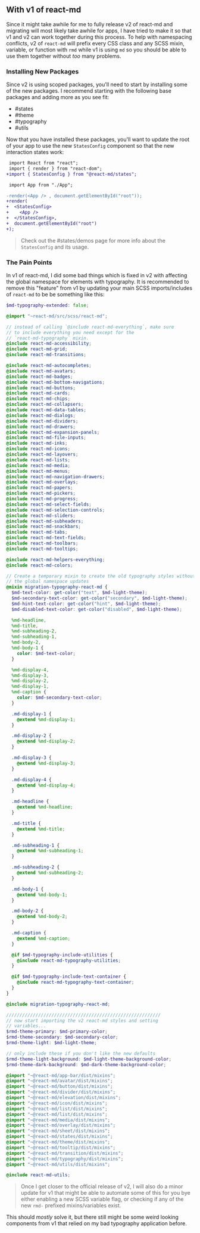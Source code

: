## With v1 of react-md

Since it might take awhile for me to fully release v2 of react-md and migrating
will most likely take awhile for apps, I have tried to make it so that v1 and v2
can work together during this process. To help with namespacing conflicts, v2 of
`react-md` will prefix every CSS class and any SCSS mixin, variable, or function
with `rmd` while v1 is using `md` so you should be able to use them together
without _too_ many problems.

### Installing New Packages

Since v2 is using scoped packages, you'll need to start by installing some of
the new packages. I recommend starting with the following base packages and
adding more as you see fit:

- #states
- #theme
- #typography
- #utils

Now that you have installed these packages, you'll want to update the root of
your app to use the new `StatesConfig` component so that the new interaction
states work:

```diff
 import React from "react";
 import { render } from "react-dom";
+import { StatesConfig } from "@react-md/states";

 import App from "./App";

-render(<App /> , document.getElementById("root"));
+render(
+  <StatesConfig>
+    <App />
+  </StatesConfig>,
+  document.getElementById("root")
+);
```

> Check out the #states/demos page for more info about the `StatesConfig` and
> its usage.

### The Pain Points

In v1 of react-md, I did some bad things which is fixed in v2 with affecting the
global namespace for elements with typography. It is recommended to remove this
"feature" from v1 by updating your main SCSS imports/includes of `react-md` to
be be something like this:

```scss
$md-typography-extended: false;

@import "~react-md/src/scss/react-md";

// instead of calling `@include react-md-everything`, make sure
// to include everything you need except for the
// `react-md-typography` mixin.
@include react-md-accessibility;
@include react-md-grid;
@include react-md-transitions;

@include react-md-autocompletes;
@include react-md-avatars;
@include react-md-badges;
@include react-md-bottom-navigations;
@include react-md-buttons;
@include react-md-cards;
@include react-md-chips;
@include react-md-collapsers;
@include react-md-data-tables;
@include react-md-dialogs;
@include react-md-dividers;
@include react-md-drawers;
@include react-md-expansion-panels;
@include react-md-file-inputs;
@include react-md-inks;
@include react-md-icons;
@include react-md-layovers;
@include react-md-lists;
@include react-md-media;
@include react-md-menus;
@include react-md-navigation-drawers;
@include react-md-overlays;
@include react-md-papers;
@include react-md-pickers;
@include react-md-progress;
@include react-md-select-fields;
@include react-md-selection-controls;
@include react-md-sliders;
@include react-md-subheaders;
@include react-md-snackbars;
@include react-md-tabs;
@include react-md-text-fields;
@include react-md-toolbars;
@include react-md-tooltips;

@include react-md-helpers-everything;
@include react-md-colors;

// Create a temporary mixin to create the old typography styles without
// the global namespace updates
@mixin migration-typography-react-md {
  $md-text-color: get-color("text", $md-light-theme);
  $md-secondary-text-color: get-color("secondary", $md-light-theme);
  $md-hint-text-color: get-color("hint", $md-light-theme);
  $md-disabled-text-color: get-color("disabled", $md-light-theme);

  %md-headline,
  %md-title,
  %md-subheading-2,
  %md-subheading-1,
  %md-body-2,
  %md-body-1 {
    color: $md-text-color;
  }

  %md-display-4,
  %md-display-3,
  %md-display-2,
  %md-display-1,
  %md-caption {
    color: $md-secondary-text-color;
  }

  .md-display-1 {
    @extend %md-display-1;
  }

  .md-display-2 {
    @extend %md-display-2;
  }

  .md-display-3 {
    @extend %md-display-3;
  }

  .md-display-4 {
    @extend %md-display-4;
  }

  .md-headline {
    @extend %md-headline;
  }

  .md-title {
    @extend %md-title;
  }

  .md-subheading-1 {
    @extend %md-subheading-1;
  }

  .md-subheading-2 {
    @extend %md-subheading-2;
  }

  .md-body-1 {
    @extend %md-body-1;
  }

  .md-body-2 {
    @extend %md-body-2;
  }

  .md-caption {
    @extend %md-caption;
  }

  @if $md-typography-include-utilities {
    @include react-md-typography-utilities;
  }

  @if $md-typography-include-text-container {
    @include react-md-typography-text-container;
  }
}

@include migration-typography-react-md;

//////////////////////////////////////////////////////////
// now start importing the v2 react-md styles and setting
// variables...
$rmd-theme-primary: $md-primary-color;
$rmd-theme-secondary: $md-secondary-color;
$rmd-theme-light: $md-light-theme;

// only include these if you don't like the new defaults
$rmd-theme-light-background: $md-light-theme-background-color;
$rmd-theme-dark-background: $md-dark-theme-background-color;

@import "~@react-md/app-bar/dist/mixins";
@import "~@react-md/avatar/dist/mixins";
@import "~@react-md/button/dist/mixins";
@import "~@react-md/divider/dist/mixins";
@import "~@react-md/elevation/dist/mixins";
@import "~@react-md/icon/dist/mixins";
@import "~@react-md/list/dist/mixins";
@import "~@react-md/list/dist/mixins";
@import "~@react-md/media/dist/mixins";
@import "~@react-md/overlay/dist/mixins";
@import "~@react-md/sheet/dist/mixins";
@import "~@react-md/states/dist/mixins";
@import "~@react-md/theme/dist/mixins";
@import "~@react-md/tooltip/dist/mixins";
@import "~@react-md/transition/dist/mixins";
@import "~@react-md/typography/dist/mixins";
@import "~@react-md/utils/dist/mixins";

@include react-md-utils;
```

> Once I get closer to the official release of v2, I will also do a minor update
> for v1 that might be able to automate some of this for you bye either enabling
> a new SCSS variable flag, or checking if any of the new `rmd-` prefixed
> mixins/variables exist.

This should _mostly_ solve it, but there still might be some weird looking
components from v1 that relied on my bad typography application before.
